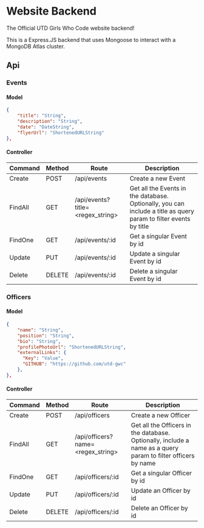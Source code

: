 # Website Backend
The Official UTD Girls Who Code website backend!

This is a Express.JS backend that uses Mongoose to interact with a MongoDB Atlas cluster.

## Api
### Events
#### Model
```json
{
    "title": "String",
    "description": "String",
    "date": "DateString",
    "flyerUrl": "ShortenedURLString"
},
```
#### Controller
|Command  |Method   |Route          |Description|
|---------|---------|---------------|-----------|
|Create   |POST     |/api/events |Create a new Event|
|FindAll  |GET      |/api/events?title=<regex_string>|Get all the Events in the database. Optionally, you can include a title as query param to filter events by title|
|FindOne  |GET      |/api/events/:id|Get a singular Event by id|
|Update   |PUT      |/api/events/:id|Update a singular Event by id|
|Delete   |DELETE   |/api/events/:id|Delete a singular Event by id|

### Officers
#### Model
```json
{
    "name": "String",
    "position": "String",
    "bio": "String",
    "profilePhotoUrl": "ShortenedURLString",
    "externalLinks": {
      "Key": "Value",
      "GITHUB": "https://github.com/utd-gwc"
    },
},
```

#### Controller
|Command  |Method   |Route          |Description|
|---------|---------|---------------|-----------|
|Create   |POST     |/api/officers|Create a new Officer|
|FindAll  |GET      |/api/officers?name=<regex_string>|Get all the Officers in the database. Optionally, include a name as a query param to filter officers by name|
|FindOne  |GET      |/api/officers/:id|Get a singular Officer by id|
|Update   |PUT      |/api/officers/:id|Update an Officer by id|
|Delete   |DELETE   |/api/officers/:id|Delete an Officer by id|


